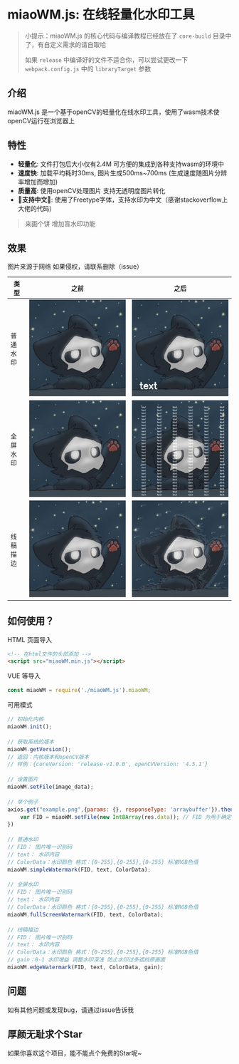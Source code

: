 # miaoWM.js: 在线轻量化水印工具

> 小提示：miaoWM.js 的核心代码与编译教程已经放在了 `core-build` 目录中了，有自定义需求的请自取哈
> 
> 如果 `release` 中编译好的文件不适合你，可以尝试更改一下 `webpack.config.js` 中的 `libraryTarget` 参数

## 介绍

miaoWM.js 是一个基于openCV的轻量化在线水印工具，使用了wasm技术使openCV运行在浏览器上

## 特性

- **轻量化**: 文件打包后大小仅有2.4M 可方便的集成到各种支持wasm的环境中
- **速度快**: 加载平均耗时30ms, 图片生成500ms~700ms  (生成速度随图片分辨率增加而增加)
- **质量高**: 使用openCV处理图片 支持无透明度图片转化
- **🎉支持中文🎉**: 使用了Freetype字体，支持水印为中文（感谢stackoverflow上大佬的代码）

>  来画个饼 增加盲水印功能

## 效果
图片来源于网络 如果侵权，请联系删除（issue）

| 类型 | 之前 | 之后 |
| --- | --- | --- |
| 普通水印 |  ![example](./example-pic/example.jpg)    |  ![example-1](./example-pic/example-1.png)
| 全屏水印 |  ![example](./example-pic/example.jpg)    |  ![example-2](./example-pic/example-2.png)
| 线稿描边 |  ![example](./example-pic/example.jpg)    |  ![example-3](./example-pic/example-3.png)

## 如何使用？

HTML 页面导入

```html
<!-- 在html文件的头部添加 -->
<script src="miaoWM.min.js"></script>
```

VUE 等导入
```js
const miaoWM = require('./miaoWM.js').miaoWM;
```

可用模式
```js
// 初始化内核
miaoWM.init();

// 获取系统的版本
miaoWM.getVersion();
// 返回：内核版本和openCV版本
// 样例：{coreVersion: 'release-v1.0.0', openCVVersion: '4.5.1'}

// 设置图片
miaoWM.setFile(image_data);

// 举个例子
axios.get("example.png",{params: {}, responseType: 'arraybuffer'}).then((res)=>{
    var FID = miaoWM.setFile(new Int8Array(res.data)); // FID 为用于确定图片的唯一识别码
})

// 普通水印
// FID： 图片唯一识别码
// text： 水印内容
// ColorData：水印颜色 格式：{0-255},{0-255},{0-255} 标准RGB色值
miaoWM.simpleWatermark(FID, text, ColorData);

// 全屏水印
// FID： 图片唯一识别码
// text： 水印内容
// ColorData：水印颜色 格式：{0-255},{0-255},{0-255} 标准RGB色值
miaoWM.fullScreenWatermark(FID, text, ColorData);

// 线稿描边
// FID： 图片唯一识别码
// text： 水印内容
// ColorData：水印颜色 格式：{0-255},{0-255},{0-255} 标准RGB色值
// gain：0-1 水印增益 调整水印深浅 防止水印过多遮挡原画面
miaoWM.edgeWatermark(FID, text, ColorData, gain);


```

## 问题

如有其他问题或发现bug，请通过issue告诉我

## 厚颜无耻求个Star
如果你喜欢这个项目，能不能点个免费的Star呢~
